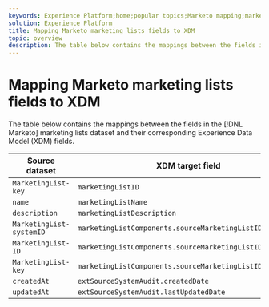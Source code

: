 ```yaml
---
keywords: Experience Platform;home;popular topics;Marketo mapping;marketo mapping;Marking lists mapping;marketing lists mapping;
solution: Experience Platform
title: Mapping Marketo marketing lists fields to XDM
topic: overview
description: The table below contains the mappings between the fields in the Marketo marketing lists dataset and their corresponding XDM fields.
---
```


# Mapping Marketo marketing lists fields to XDM

The table below contains the mappings between the fields in the [!DNL Marketo] marketing lists dataset and their corresponding Experience Data Model (XDM) fields.

| Source dataset | XDM target field |
| -------------- | ---------------- |
| `MarketingList-key` | `marketingListID` |
| `name` | `marketingListName` |
| `description` | `marketingListDescription` |
| `MarketingList-systemID` | `marketingListComponents.sourceMarketingListID.systemID` |
| `MarketingList-ID` | `marketingListComponents.sourceMarketingListID.ID` |
| `MarketingList-key` | `marketingListComponents.sourceMarketingListID.key` |
| `createdAt` | `extSourceSystemAudit.createdDate` |
| `updatedAt` | `extSourceSystemAudit.lastUpdatedDate` |